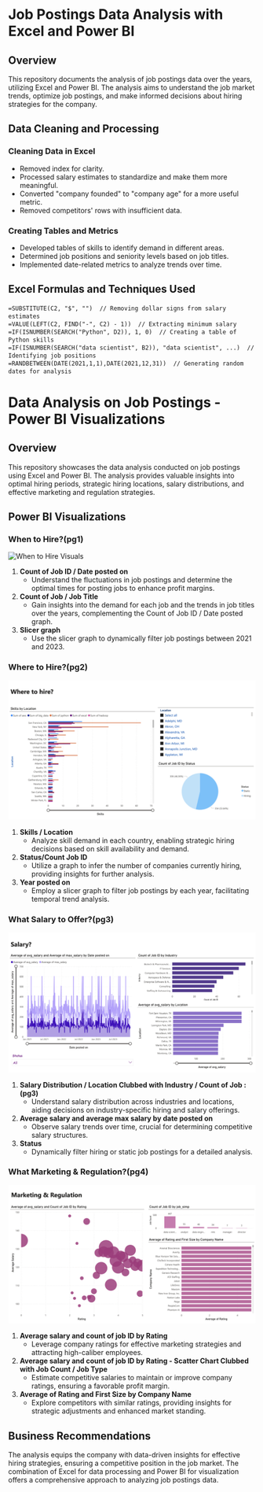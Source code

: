 # Job Postings Data Analysis with Excel and Power BI

## Overview

This repository documents the analysis of job postings data over the years, utilizing Excel and Power BI. The analysis aims to understand the job market trends, optimize job postings, and make informed decisions about hiring strategies for the company.

## Data Cleaning and Processing

### Cleaning Data in Excel
- Removed index for clarity.
- Processed salary estimates to standardize and make them more meaningful.
- Converted "company founded" to "company age" for a more useful metric.
- Removed competitors' rows with insufficient data.

### Creating Tables and Metrics
- Developed tables of skills to identify demand in different areas.
- Determined job positions and seniority levels based on job titles.
- Implemented date-related metrics to analyze trends over time.


## Excel Formulas and Techniques Used

```excel
=SUBSTITUTE(C2, "$", "")  // Removing dollar signs from salary estimates
=VALUE(LEFT(C2, FIND("-", C2) - 1))  // Extracting minimum salary
=IF(ISNUMBER(SEARCH("Python", D2)), 1, 0)  // Creating a table of Python skills
=IF(ISNUMBER(SEARCH("data scientist", B2)), "data scientist", ...)  // Identifying job positions
=RANDBETWEEN(DATE(2021,1,1),DATE(2021,12,31))  // Generating random dates for analysis 
```


# Data Analysis on Job Postings - Power BI Visualizations

## Overview

This repository showcases the data analysis conducted on job postings using Excel and Power BI. The analysis provides valuable insights into optimal hiring periods, strategic hiring locations, salary distributions, and effective marketing and regulation strategies.

## Power BI Visualizations

### When to Hire?(pg1)
![When to Hire Visuals](Img/Screenshot_2024-01-11_12.21.33_PM.jpeg)

1. **Count of Job ID / Date posted on**
   - Understand the fluctuations in job postings and determine the optimal times for posting jobs to enhance profit margins.
2. **Count of Job / Job Title**
   - Gain insights into the demand for each job and the trends in job titles over the years, complementing the Count of Job ID / Date posted graph.
3. **Slicer graph**
   - Use the slicer graph to dynamically filter job postings between 2021 and 2023.

### Where to Hire?(pg2)
![Skills / Location Visuals](Img/Screenshot%202024-01-11%20at%2012.24.32%20PM.jpeg)

1. **Skills / Location**
   - Analyze skill demand in each country, enabling strategic hiring decisions based on skill availability and demand.
2. **Status/Count Job ID**
   - Utilize a graph to infer the number of companies currently hiring, providing insights for further analysis.
3. **Year posted on**
   - Employ a slicer graph to filter job postings by each year, facilitating temporal trend analysis.

### What Salary to Offer?(pg3)
![Salary Distribution Visuals](Img/Screenshot%202024-01-11%20at%2012.23.25%20PM.jpeg)

1. **Salary Distribution / Location Clubbed with Industry / Count of Job : (pg3)**
   - Understand salary distribution across industries and locations, aiding decisions on industry-specific hiring and salary offerings.
2. **Average salary and average max salary by date posted on**
   - Observe salary trends over time, crucial for determining competitive salary structures.
3. **Status**
   - Dynamically filter hiring or static job postings for a detailed analysis.

### What Marketing & Regulation?(pg4)
![Marketing & Regulation Visuals](Img/Screenshot%202024-01-11%20at%2012.23.34%20PM.jpeg)

1. **Average salary and count of job ID by Rating**
   - Leverage company ratings for effective marketing strategies and attracting high-caliber employees.
2. **Average salary and count of job ID by Rating - Scatter Chart Clubbed with Job Count / Job Type**
   - Estimate competitive salaries to maintain or improve company ratings, ensuring a favorable profit margin.
3. **Average of Rating and First Size by Company Name**
   - Explore competitors with similar ratings, providing insights for strategic adjustments and enhanced market standing.

## Business Recommendations

The analysis equips the company with data-driven insights for effective hiring strategies, ensuring a competitive position in the job market. The combination of Excel for data processing and Power BI for visualization offers a comprehensive approach to analyzing job postings data.

